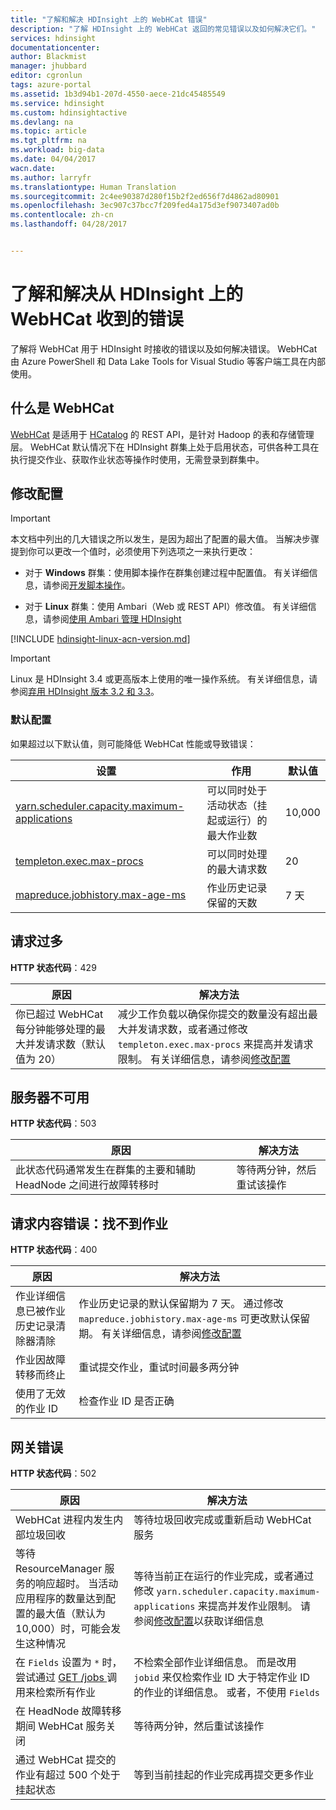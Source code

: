 ```yaml
---
title: "了解和解决 HDInsight 上的 WebHCat 错误"
description: "了解 HDInsight 上的 WebHCat 返回的常见错误以及如何解决它们。"
services: hdinsight
documentationcenter: 
author: Blackmist
manager: jhubbard
editor: cgronlun
tags: azure-portal
ms.assetid: 1b3d94b1-207d-4550-aece-21dc45485549
ms.service: hdinsight
ms.custom: hdinsightactive
ms.devlang: na
ms.topic: article
ms.tgt_pltfrm: na
ms.workload: big-data
ms.date: 04/04/2017
wacn.date: 
ms.author: larryfr
ms.translationtype: Human Translation
ms.sourcegitcommit: 2c4ee90387d280f15b2f2ed656f7d4862ad80901
ms.openlocfilehash: 3ec907c37bcc7f209fed4a175d3ef9073407ad0b
ms.contentlocale: zh-cn
ms.lasthandoff: 04/28/2017


---
```

# <a name="understand-and-resolve-errors-received-from-webhcat-on-hdinsight"></a>了解和解决从 HDInsight 上的 WebHCat 收到的错误

了解将 WebHCat 用于 HDInsight 时接收的错误以及如何解决错误。 WebHCat 由 Azure PowerShell 和 Data Lake Tools for Visual Studio 等客户端工具在内部使用。

## <a name="what-is-webhcat"></a>什么是 WebHCat

[WebHCat](https://cwiki.apache.org/confluence/display/Hive/WebHCat) 是适用于 [HCatalog](https://cwiki.apache.org/confluence/display/Hive/HCatalog) 的 REST API，是针对 Hadoop 的表和存储管理层。 WebHCat 默认情况下在 HDInsight 群集上处于启用状态，可供各种工具在执行提交作业、获取作业状态等操作时使用，无需登录到群集中。

## <a name="modifying-configuration"></a>修改配置

> [!IMPORTANT]
> 本文档中列出的几大错误之所以发生，是因为超出了配置的最大值。 当解决步骤提到你可以更改一个值时，必须使用下列选项之一来执行更改：

* 对于 **Windows** 群集：使用脚本操作在群集创建过程中配置值。 有关详细信息，请参阅[开发脚本操作](hdinsight-hadoop-script-actions.md)。

* 对于 **Linux** 群集：使用 Ambari（Web 或 REST API）修改值。 有关详细信息，请参阅[使用 Ambari 管理 HDInsight](hdinsight-hadoop-manage-ambari.md)

[!INCLUDE [hdinsight-linux-acn-version.md](../../includes/hdinsight-linux-acn-version.md)]

> [!IMPORTANT]
> Linux 是 HDInsight 3.4 或更高版本上使用的唯一操作系统。 有关详细信息，请参阅[弃用 HDInsight 版本 3.2 和 3.3](hdinsight-component-versioning.md#hdi-version-33-nearing-deprecation-date)。

### <a name="default-configuration"></a>默认配置

如果超过以下默认值，则可能降低 WebHCat 性能或导致错误：

| 设置 | 作用 | 默认值 |
| --- | --- | --- |
| [yarn.scheduler.capacity.maximum-applications][maximum-applications] |可以同时处于活动状态（挂起或运行）的最大作业数 |10,000 |
| [templeton.exec.max-procs][max-procs] |可以同时处理的最大请求数 |20 |
| [mapreduce.jobhistory.max-age-ms][max-age-ms] |作业历史记录保留的天数 |7 天 |

## <a name="too-many-requests"></a>请求过多

**HTTP 状态代码**：429

| 原因 | 解决方法 |
| --- | --- |
| 你已超过 WebHCat 每分钟能够处理的最大并发请求数（默认值为 20） |减少工作负载以确保你提交的数量没有超出最大并发请求数，或者通过修改 `templeton.exec.max-procs` 来提高并发请求限制。 有关详细信息，请参阅[修改配置](#modifying-configuration) |

## <a name="server-unavailable"></a>服务器不可用

**HTTP 状态代码**：503

| 原因 | 解决方法 |
| --- | --- |
| 此状态代码通常发生在群集的主要和辅助 HeadNode 之间进行故障转移时 |等待两分钟，然后重试该操作 |

## <a name="bad-request-content-could-not-find-job"></a>请求内容错误：找不到作业

**HTTP 状态代码**：400

| 原因 | 解决方法 |
| --- | --- |
| 作业详细信息已被作业历史记录清除器清除 |作业历史记录的默认保留期为 7 天。 通过修改 `mapreduce.jobhistory.max-age-ms` 可更改默认保留期。 有关详细信息，请参阅[修改配置](#modifying-configuration) |
| 作业因故障转移而终止 |重试提交作业，重试时间最多两分钟 |
| 使用了无效的作业 ID |检查作业 ID 是否正确 |

## <a name="bad-gateway"></a>网关错误

**HTTP 状态代码**：502

| 原因 | 解决方法 |
| --- | --- |
| WebHCat 进程内发生内部垃圾回收 |等待垃圾回收完成或重新启动 WebHCat 服务 |
| 等待 ResourceManager 服务的响应超时。 当活动应用程序的数量达到配置的最大值（默认为 10,000）时，可能会发生这种情况 |等待当前正在运行的作业完成，或者通过修改 `yarn.scheduler.capacity.maximum-applications` 来提高并发作业限制。 请参阅[修改配置](#modifying-configuration)以获取详细信息 |
| 在 `Fields` 设置为 `*` 时，尝试通过 [GET /jobs ](https://cwiki.apache.org/confluence/display/Hive/WebHCat+Reference+Jobs) 调用来检索所有作业 |不检索全部作业详细信息。 而是改用 `jobid` 来仅检索作业 ID 大于特定作业 ID 的作业的详细信息。 或者，不使用 `Fields` |
| 在 HeadNode 故障转移期间 WebHCat 服务关闭 |等待两分钟，然后重试该操作 |
| 通过 WebHCat 提交的作业有超过 500 个处于挂起状态 |等到当前挂起的作业完成再提交更多作业 |

[maximum-applications]: http://docs.hortonworks.com/HDPDocuments/HDP2/HDP-2.1.3/bk_system-admin-guide/content/setting_application_limits.html
[max-procs]: https://hive.apache.org/javadocs/hcat-r0.5.0/configuration.html
[max-age-ms]: http://docs.hortonworks.com/HDPDocuments/HDP2/HDP-2.0.6.0/ds_Hadoop/hadoop-mapreduce-client/hadoop-mapreduce-client-core/mapred-default.xml

